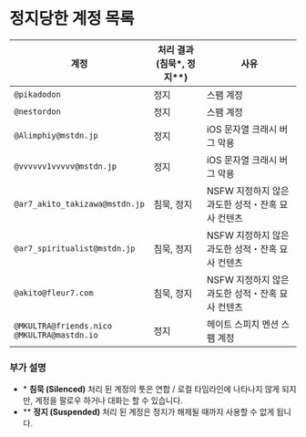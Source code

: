 # 정지당한 계정 목록

| 계정                            | 처리 결과 (침묵\*, 정지\*\*) | 사유                                              |
| ------------------------------- | ---------------------------- | ------------------------------------------------- |
| `@pikadodon`                    | 정지                         | 스팸 계정                                         |
| `@nestordon`                    | 정지                         | 스팸 계정                                         |
| `@Alimphiy@mstdn.jp`            | 정지                         | iOS 문자열 크래시 버그 악용                       |
| `@vvvvvv1vvvvv@mstdn.jp`        | 정지                         | iOS 문자열 크래시 버그 악용                       |
| `@ar7_akito_takizawa@mstdn.jp`  | 침묵, 정지                   | NSFW 지정하지 않은 과도한 성적・잔혹 묘사 컨텐츠  |
| `@ar7_spiritualist@mstdn.jp`    | 침묵, 정지                   | NSFW 지정하지 않은 과도한 성적・잔혹 묘사 컨텐츠  |
| `@akito@fleur7.com`             | 침묵, 정지                   | NSFW 지정하지 않은 과도한 성적・잔혹 묘사 컨텐츠  |
| `@MKULTRA@friends.nico`<br/>`@MKULTRA@mastdn.io`         | 정지                         | 헤이트 스피치 멘션 스팸 계정                    |

### 부가 설명 

- \* **침묵 (Silenced)** 처리 된 계정의 툿은 연합 / 로컬 타임라인에 나타나지 않게 되지만, 계정을 팔로우 하거나 대화는 할 수 있습니다.
- \*\* **정지 (Suspended)** 처리 된 계정은 정지가 해제될 때까지 사용할 수 없게 됩니다.

